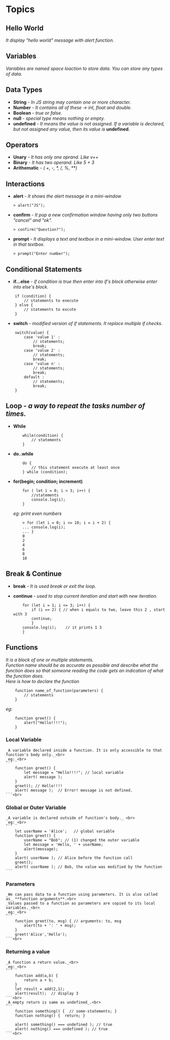 # Topics

## Hello World <br>
   _It display "hello world" message with alert function._

## Variables<br>
   _Variables are named space loaction to store data. You can store any types of data._

## Data Types<br>
- **String** - _In JS string may contain one or more character._ 
- **Number** - _It contains all of these -> int, float and double._
- **Boolean** - _true or false._
- **null** - _special type means nothing or empty._
- **undefined** - _It means the value is not assigned. If a variable is declared, but not assigned any value, then its value is_ **undefined**.

## Operators <br>
- **Unary** - _It has only one oprand. Like v++_
- **Binary** - _It has two operand. Like 5 + 3_
- **Arithematic** - _( +, -, *, /, %, \*\*)_
## Interactions<br>
- **alert** - _It shows the alert message in a mini-window_ <br>
	```
	> alert("JS");
	```

- **confirm** - _It pop a new confirmation window having only two buttons "cancel" and "ok"._<br>
	```
	> confirm("Question?");
	```

- **prompt** - _It displays a text and textbox in a mini-window. User enter text in that textbox._<br>
	```
	> prompt("Enter number");
	```

## Conditional Statements<br>
- **if...else** - _if condition is true then enter into if's block otherwise enter into else's block._<br>
``` 
	if (condition) { 
		// statements to execute
	} else {
		// statements to excute
	}
```
- **switch** - _modified version of if statements. It replace multiple if checks._ <br>
```
	switch(value) {
		case 'value 1' :
			// statements;
			break;
		case 'value 2' :
			// statements;
			break;
		case 'value n' :
			// statements;
			break;
		default :
			// statements;
			break;
	}
```
## Loop - _a way to repeat the tasks number of times._<br>
- **While** <br>
	```
		while(condition) {
			// statements
		}
	``` 

- **do..while** <br>
	```
		do {
			// this statement execute at least once 
		} while (condition);
	 ```

- **for(begin; condition; increment)** <br>
	```
		for ( let i = 0; i < 3; i++) {
			//statements  
			console.log(i);
		}
	```
	_eg: print even numbers_
	```
		> for (let i = 0; i <= 10; i = i + 2) {
		... console.log(i);
		... }
		0
		2
		4
		6
		8
		10
	```

## Break & Continue <br>
- **break** - _It is used break or exit the loop._
- **continue** - _used to stop current iteration and start with new iteration._

	``` 
		for (let i = 1; i <= 3; i++) { 
			if (i == 2) { // when i equals to two, leave this 2 , start with 3
			continue;	
			}		
		console.log(i);    // it prints 1 3
		}
	```


## Functions 
_It is a block of one or multiple statements._ <br>
_Function name should be as accurate as possible and describe what the function does so that someone reading the code gets an indication of what the function does._<br>
_Here is how to declare the function_<br>

```
	function name_of_function(parameters) {
		// statements
	}
```
_eg:_<br>
```
	function greet() {
		alert("Hello!!!!");
	}
```

### Local Variable
	_A variable declared inside a function. It is only accessible to that function's body only._<br>
	_eg:_<br>
	```
		function greet() {
			let message = "Hello!!!!"; // local variable
			alert( message );
		}
		greet(); // Hello!!!!
		alert( message );  // Error! message is not defined.
	```<br>

### Global or Outer Variable
	_A variable is declared outside of function's body._ <br>
	_eg:_<br>
	```
		let userName = 'Alice';   // global variable
		function greet() {
			userName = "Bob"; // (1) changed the outer variable
			let message = 'Hello, ' + userName;
			alert(message);
		}
		alert( userName ); // Alice before the function call
		greet();
		alert( userName ); // Bob, the value was modified by the function
	```

### Parameters
	_We can pass data to a function using parameters. It is also called as_ **function arguments**.<br>
	_Values passed to a function as parameters are copied to its local variables._<br>
	_eg:_<br>
	```
		function greet(to, msg) { // arguments: to, msg	
			alert(to + ': ' + msg);
		}
		greet('Alice','Hello');
	```<br>
### Returning a value
	_A function a return value._<br>
	_eg:_<br>
	```
		function add(a,b) {
			return a + b;
		}
		let result = add(2,1);
		alert(result);	// display 3
	```<br>
	_A empty return is same as undefined_.<br>
	```
		function something() {  // some-statements; }
		function nothing() {  return; }
		
		alert( something() === undefined ); // true
		alert( nothing() === undefined ); // true
	```<br>

